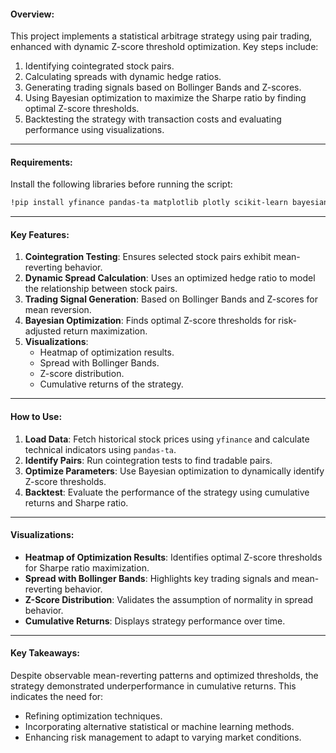 #### Overview:
This project implements a statistical arbitrage strategy using pair trading, enhanced with dynamic Z-score threshold optimization. Key steps include:
1. Identifying cointegrated stock pairs.
2. Calculating spreads with dynamic hedge ratios.
3. Generating trading signals based on Bollinger Bands and Z-scores.
4. Using Bayesian optimization to maximize the Sharpe ratio by finding optimal Z-score thresholds.
5. Backtesting the strategy with transaction costs and evaluating performance using visualizations.

---

#### Requirements:
Install the following libraries before running the script:
```bash
!pip install yfinance pandas-ta matplotlib plotly scikit-learn bayesian-optimization stable-baselines3 ipywidgets seaborn
```

---

#### Key Features:
1. **Cointegration Testing**: Ensures selected stock pairs exhibit mean-reverting behavior.
2. **Dynamic Spread Calculation**: Uses an optimized hedge ratio to model the relationship between stock pairs.
3. **Trading Signal Generation**: Based on Bollinger Bands and Z-scores for mean reversion.
4. **Bayesian Optimization**: Finds optimal Z-score thresholds for risk-adjusted return maximization.
5. **Visualizations**:
   - Heatmap of optimization results.
   - Spread with Bollinger Bands.
   - Z-score distribution.
   - Cumulative returns of the strategy.

---

#### How to Use:
1. **Load Data**: Fetch historical stock prices using `yfinance` and calculate technical indicators using `pandas-ta`.
2. **Identify Pairs**: Run cointegration tests to find tradable pairs.
3. **Optimize Parameters**: Use Bayesian optimization to dynamically identify Z-score thresholds.
4. **Backtest**: Evaluate the performance of the strategy using cumulative returns and Sharpe ratio.

---

#### Visualizations:
- **Heatmap of Optimization Results**: Identifies optimal Z-score thresholds for Sharpe ratio maximization.
- **Spread with Bollinger Bands**: Highlights key trading signals and mean-reverting behavior.
- **Z-Score Distribution**: Validates the assumption of normality in spread behavior.
- **Cumulative Returns**: Displays strategy performance over time.

---

#### Key Takeaways:
Despite observable mean-reverting patterns and optimized thresholds, the strategy demonstrated underperformance in cumulative returns. This indicates the need for:
- Refining optimization techniques.
- Incorporating alternative statistical or machine learning methods.
- Enhancing risk management to adapt to varying market conditions.
